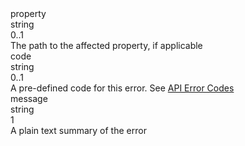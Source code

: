 <div class="property">
    <div class="name">property</div>
    <div class="type">string</div>
    <div class="occurs">0..1</div>
    <div class="description">The path to the affected property, if applicable</div>
</div>
<div class="property">
    <div class="name">code</div>
    <div class="type">string</div>
    <div class="occurs">0..1</div>
    <div class="description">A pre-defined code for this error. See <a href="../shipments/error-codes.md">API Error Codes</a></div>
</div>
<div class="property">
    <div class="name">message</div>
    <div class="type">string</div>
    <div class="occurs">1</div>
    <div class="description">A plain text summary of the error</div>
</div>
